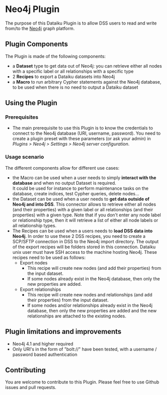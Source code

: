 # Neo4j Plugin

The purpose of this Dataiku Plugin is to allow DSS users to read and write from/to the [Neo4j](https://neo4j.com/) graph platform.


## Plugin Components

The Plugin is made of the following components:

* a **Dataset** type to get data out of Neo4j: you can retrieve either all nodes with a specific label or all relationships with a specific type
* 2 **Recipes** to export a Dataiku datasets into Neo4j
* a **Macro** to run arbitrary Cypher statements against the Neo4j database, to be used when there is no need to output a Dataiku dataset

## Using the Plugin

### Prerequisites

- The main prerequisite to use this Plugin is to know the credentials to connect to the Neo4j database (URI, username, password). You need to create a plugin preset with these parameters (or ask your admin) in *Plugins > Neo4j > Settings > Neo4j server configuration*.

### Usage scenario
The different components allow for different use cases:

* the Macro can be used when a user needs to simply **interact with the database** and when no output Dataset is required.  
It could be used for instance to perform maintenance tasks on the database, create indices, test Cypher queries, delete nodes...
* the Dataset can be used when a user needs to **get data outside of Neo4j and into DSS**. This connector allows to retrieve either all nodes (and their properties) with a given label or all relationships (and their properties) with a given type. Note that if you don't enter any node label or relationship type, then it will retrieve a list of either all node labels or all relationship types.
* The Recipes can be used when a users needs to **load DSS data into Neo4j**. In order to use these 2 DSS recipes, you need to create a SCP/SFTP connection in DSS to the Neo4j import directory. The output of the export recipes will be folders stored in this connection. Dataiku unix user must have SSH access to the machine hosting Neo4j.
These recipes need to be used as follows:
  * Export nodes
    * This recipe will create new nodes (and add their properties) from the input dataset.
    * If some nodes already exist in the Neo4j database, then only the new properties are added.
  * Export relationships
    * This recipe will create new nodes and relationships (and add their properties) from the input dataset.
    * If some nodes and/or relationships already exist in the Neo4j database, then only the new properties are added and the new relationships are attached to the existing nodes.

## Plugin limitations and improvements

* Neo4j 4.1 and higher required
* Only URI's in the form of "bolt://" have been tested, with a username / password based authentication

## Contributing
You are welcome to contribute to this Plugin. Please feel free to use Github issues and pull requests.
